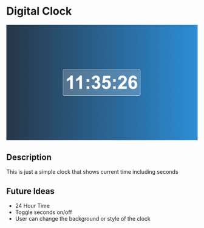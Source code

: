 # Digital Clock

![Digital Clock Image](./Images/Clock.png)

## Description
This is just a simple clock that shows current time including seconds

## Future Ideas
- 24 Hour Time
- Toggle seconds on/off
- User can change the background or style of the clock